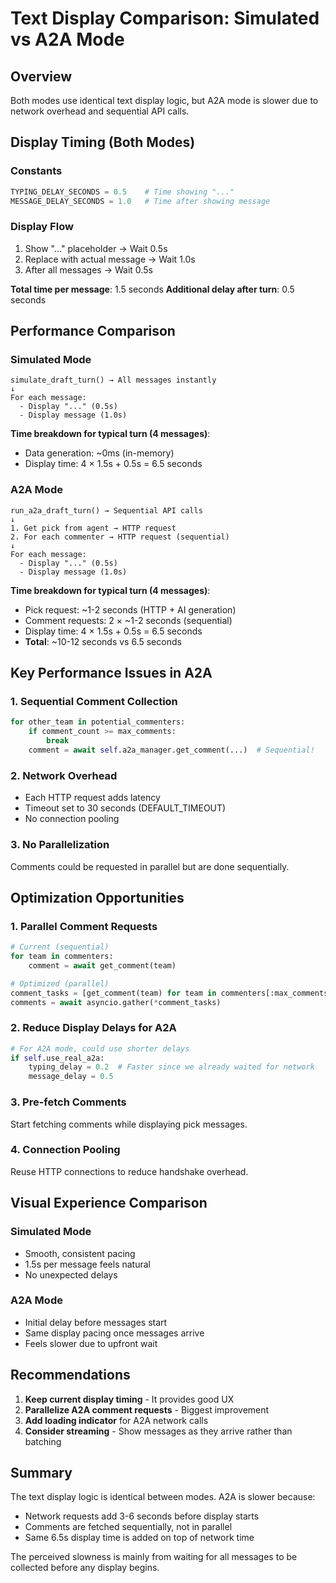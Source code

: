 # Text Display Comparison: Simulated vs A2A Mode

## Overview
Both modes use identical text display logic, but A2A mode is slower due to network overhead and sequential API calls.

## Display Timing (Both Modes)

### Constants
```python
TYPING_DELAY_SECONDS = 0.5    # Time showing "..."
MESSAGE_DELAY_SECONDS = 1.0   # Time after showing message
```

### Display Flow
1. Show "..." placeholder → Wait 0.5s
2. Replace with actual message → Wait 1.0s  
3. After all messages → Wait 0.5s

**Total time per message**: 1.5 seconds
**Additional delay after turn**: 0.5 seconds

## Performance Comparison

### Simulated Mode
```
simulate_draft_turn() → All messages instantly
↓
For each message:
  - Display "..." (0.5s)
  - Display message (1.0s)
```

**Time breakdown for typical turn (4 messages)**:
- Data generation: ~0ms (in-memory)
- Display time: 4 × 1.5s + 0.5s = 6.5 seconds

### A2A Mode
```
run_a2a_draft_turn() → Sequential API calls
↓
1. Get pick from agent → HTTP request
2. For each commenter → HTTP request (sequential)
↓
For each message:
  - Display "..." (0.5s)
  - Display message (1.0s)
```

**Time breakdown for typical turn (4 messages)**:
- Pick request: ~1-2 seconds (HTTP + AI generation)
- Comment requests: 2 × ~1-2 seconds (sequential)
- Display time: 4 × 1.5s + 0.5s = 6.5 seconds
- **Total**: ~10-12 seconds vs 6.5 seconds

## Key Performance Issues in A2A

### 1. Sequential Comment Collection
```python
for other_team in potential_commenters:
    if comment_count >= max_comments:
        break
    comment = await self.a2a_manager.get_comment(...)  # Sequential!
```

### 2. Network Overhead
- Each HTTP request adds latency
- Timeout set to 30 seconds (DEFAULT_TIMEOUT)
- No connection pooling

### 3. No Parallelization
Comments could be requested in parallel but are done sequentially.

## Optimization Opportunities

### 1. Parallel Comment Requests
```python
# Current (sequential)
for team in commenters:
    comment = await get_comment(team)

# Optimized (parallel)
comment_tasks = [get_comment(team) for team in commenters[:max_comments]]
comments = await asyncio.gather(*comment_tasks)
```

### 2. Reduce Display Delays for A2A
```python
# For A2A mode, could use shorter delays
if self.use_real_a2a:
    typing_delay = 0.2  # Faster since we already waited for network
    message_delay = 0.5
```

### 3. Pre-fetch Comments
Start fetching comments while displaying pick messages.

### 4. Connection Pooling
Reuse HTTP connections to reduce handshake overhead.

## Visual Experience Comparison

### Simulated Mode
- Smooth, consistent pacing
- 1.5s per message feels natural
- No unexpected delays

### A2A Mode  
- Initial delay before messages start
- Same display pacing once messages arrive
- Feels slower due to upfront wait

## Recommendations

1. **Keep current display timing** - It provides good UX
2. **Parallelize A2A comment requests** - Biggest improvement
3. **Add loading indicator** for A2A network calls
4. **Consider streaming** - Show messages as they arrive rather than batching

## Summary
The text display logic is identical between modes. A2A is slower because:
- Network requests add 3-6 seconds before display starts
- Comments are fetched sequentially, not in parallel
- Same 6.5s display time is added on top of network time

The perceived slowness is mainly from waiting for all messages to be collected before any display begins. 
